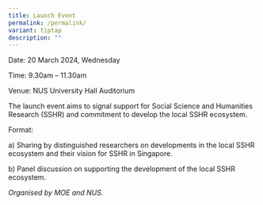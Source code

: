 ```yaml
---
title: Launch Event
permalink: /permalink/
variant: tiptap
description: ""
---
```

<p>Date: 20 March 2024, Wednesday</p><p>Time: 9.30am – 11.30am</p><p>Venue: NUS University Hall Auditorium</p><p>The launch event aims to signal support for Social Science and Humanities Research (SSHR) and commitment to develop the local SSHR ecosystem.</p><p></p><p>Format:</p><p>a) Sharing by distinguished researchers on developments in the local SSHR ecosystem and their vision for SSHR in Singapore.</p><p>b) Panel discussion on supporting the development of the local SSHR ecosystem.</p><p></p><p><em>Organised by MOE and NUS.</em></p>